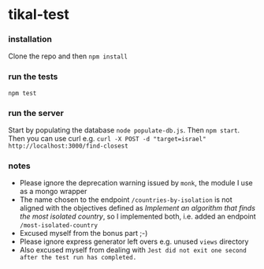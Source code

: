 # tikal-test

### installation

Clone the repo and then `npm install`

### run the tests

```
npm test
```

### run the server

Start by populating the database `node populate-db.js`. Then `npm start`.
Then you can use curl e.g. `curl -X POST -d "target=israel" http://localhost:3000/find-closest`

### notes

* Please ignore the deprecation warning issued by `monk`, the module I use as a mongo wrapper
* The name chosen to the endpoint `/countries-by-isolation` is not aligned with the objectives defined as _Implement an algorithm that finds the most isolated country_, so I implemented both, i.e. added an endpoint `/most-isolated-country`
* Excused myself from the bonus part ;-)
* Please ignore express generator left overs e.g. unused `views` directory
* Also excused myself from dealing with `Jest did not exit one second after the test run has completed.`
